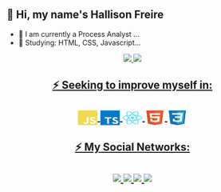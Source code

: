<h2> 👋 Hi, my name's Hallison Freire  </h2>
<p align="center">

- 🔭 I am currently a Process Analyst ...
- 🌱 Studying: HTML, CSS, Javascript...

<div align = "center">
  <a href="https://github.com/hallisonfreire">
  <img height = "150em" src = "https://github-readme-stats.vercel.app/api?username=hallisonfreire&show_icons=true&theme=dracula&include_all_commits=true&count_private=true"/>
  <img height="150em" src="https://github-readme-stats.vercel.app/api/top-langs/?username=hallisonfreire&layout=compact&langs_count=7&theme=dracula"/>
   </div>
  
   <h2 align="center">⚡️ Seeking to improve myself in:</h2>
  <p align="center">
 
  <h2 align="center">
  
  <img align = "center" alt = "Halls-Js" height = "30" width = "40" src = "https://raw.githubusercontent.com/devicons/devicon/master/icons/javascript/javascript-plain.svg ">
  <img align = "center" alt = "Halls-Ts" height = "30" width = "40" src = "https://raw.githubusercontent.com/devicons/devicon/master/icons/typescript/typescript-plain.svg ">
  <img align = "center" alt = "Halls-React" height = "30" width = "40" src = "https://raw.githubusercontent.com/devicons/devicon/master/icons/react/react-original.svg ">
  <img align = "center" alt = "Halls-HTML" height = "30" width = "40" src = "https://raw.githubusercontent.com/devicons/devicon/master/icons/html5/html5-original.svg ">
  <img align = "center" alt = "Halls-CSS" height = "30" width = "40" src = "https://raw.githubusercontent.com/devicons/devicon/master/icons/css3/css3-original.svg ">
  <p align="center">
  </div>
  
  
  <h2 align="center">⚡️ My Social Networks:</h2>
  <p align="center">
  
  <div> 
 <h2 align="center"> <a href="https://instagram.com/hallison.dev" target="_blank"> <img src = "https://img.shields.io/badge/Instagram-E4405F?style=for-the-badge&logo=instagram&logoColor=white"target =" _ blank "> </a>
   <a href = "mailto:me@hallisonfreire.dev.br"> <img src = "https://img.shields.io/badge/Gmail-D14836?style=for-the-badge&logo=gmail&logoColor=white" target = "_ blank"> </a>
 <a href="https://www.linkedin.com/in/hallisondev" target="_blank"> <img src = "https://img.shields.io/badge/LinkedIn-0077B5?style=for-the-badge&logo=linkedin&logoColor=white"target =" _ blank "> </a>
 <a href="http://www.twitter.com/hallisondev" target="_blank"> <img src = "https://img.shields.io/badge/Twitter-1DA1F2?style=for-the-badge&logo=twitter&logoColor=white"target =" _ blank "> </a> 
   <p align="center">
  </div>
  
